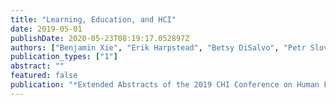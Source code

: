 ```yaml
---
title: "Learning, Education, and HCI"
date: 2019-05-01
publishDate: 2020-05-23T08:19:17.052897Z
authors: ["Benjamin Xie", "Erik Harpstead", "Betsy DiSalvo", "Petr Slovak", "Ahmed Kharrufa", "Michael J Lee", "Viktoria Pammer-Schindler", "Amy Ogan", "Joseph Jay Williams"]
publication_types: ["1"]
abstract: ""
featured: false
publication: "*Extended Abstracts of the 2019 CHI Conference on Human Factors in Computing Systems*"
---
```


